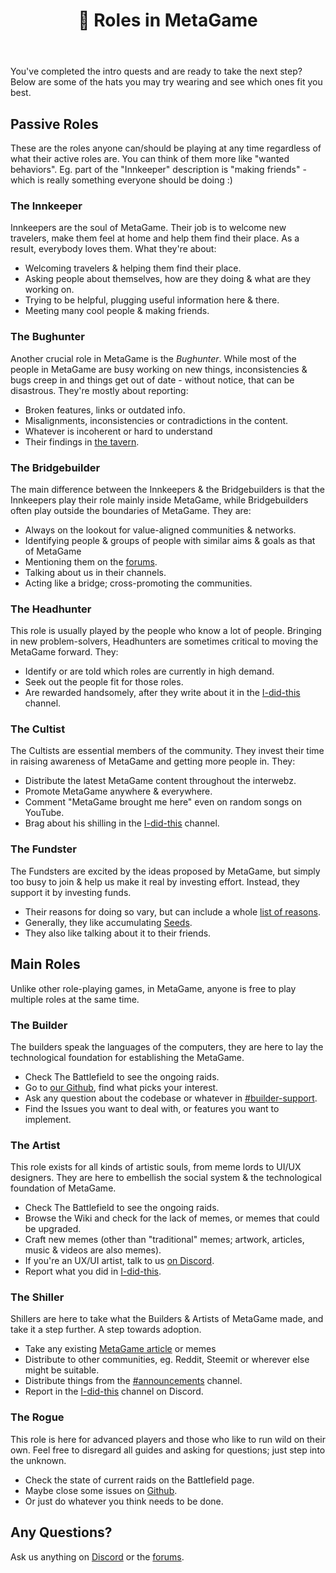 ﻿---
title: 🧙 Roles in MetaGame
---

You've completed the intro quests and are ready to take the next step?
Below are some of the hats you may try wearing and see which ones fit you best.

## Passive Roles
These are the roles anyone can/should be playing at any time regardless of what their active roles are. You can think of them more like "wanted behaviors". Eg. part of the "Innkeeper" description is "making friends" - which is really something everyone should be doing :)

### The Innkeeper
Innkeepers are the soul of MetaGame. Their job is to welcome new travelers, make them feel at home and help them find their place. As a result, everybody loves them.
What they're about:
- Welcoming travelers & helping them find their place.
- Asking people about themselves, how are they doing & what are they working on.
- Trying to be helpful, plugging useful information here & there.
- Meeting many cool people & making friends.

### The Bughunter
Another crucial role in MetaGame is the *Bughunter*. While most of the people in MetaGame are busy working on new things, inconsistencies & bugs creep in and things get out of date - without notice, that can be disastrous.
They're mostly about reporting:
- Broken features, links or outdated info.
- Misalignments, inconsistencies or contradictions in the content.
- Whatever is incoherent or hard to understand
- Their findings in [the tavern](https://discord.gg/axebUqq).

### The Bridgebuilder
The main difference between the Innkeepers & the Bridgebuilders is that the Innkeepers play their role mainly inside MetaGame, while Bridgebuilders often play outside the boundaries of MetaGame.
They are:
- Always on the lookout for value-aligned communities & networks.
- Identifying people & groups of people with similar aims & goals as that of MetaGame
- Mentioning them on the [forums](https://forum.metagame.wtf/t/guilds-alliances-of-metagame-whos-next/143/6).
- Talking about us in their channels.
- Acting like a bridge; cross-promoting the communities.

### The Headhunter
This role is usually played by the people who know a lot of people. Bringing in new problem-solvers, Headhunters are sometimes critical to moving the MetaGame forward.
They:
- Identify or are told which roles are currently in high demand.
- Seek out the people fit for those roles.
- Are rewarded handsomely, after they write about it in the [I-did-this](https://discord.gg/JAFX3Ry) channel.

### The Cultist
The Cultists are essential members of the community. They invest their time in raising awareness of MetaGame and getting more people in.
They:
- Distribute the latest MetaGame content throughout the interwebz.
- Promote MetaGame anywhere & everywhere.
- Comment "MetaGame brought me here" even on random songs on YouTube.
- Brag about his shilling in the [I-did-this](https://discord.gg/JAFX3Ry) channel.

### The Fundster
The Fundsters are excited by the ideas proposed by MetaGame, but simply too busy to join & help us make it real by investing effort. Instead, they support it by investing funds.
- Their reasons for doing so vary, but can include a whole [list of reasons](https://wiki.metagame.wtf/docs/handbook/for-investors).
- Generally, they like accumulating [Seeds](https://wiki.metagame.wtf/docs/handbook/xp).
- They also like talking about it to their friends.


## Main Roles
Unlike other role-playing games, in MetaGame, anyone is free to play multiple roles at the same time.

### The Builder
The builders speak the languages of the computers, they are here to lay the technological foundation for establishing the MetaGame.  
- Check The Battlefield to see the ongoing raids.
- Go to [our Github](https://github.com/MetaFam), find what picks your interest.
- Ask any question about the codebase or whatever in [#builder-support](https://discord.gg/zJxVfaw).
- Find the Issues you want to deal with, or features you want to implement.

### The Artist
This role exists for all kinds of artistic souls, from meme lords to UI/UX designers. They are here to embellish the social system & the technological foundation of MetaGame.

- Check The Battlefield to see the ongoing raids.
- Browse the Wiki and check for the lack of memes, or memes that could be upgraded.
- Craft new memes (other than "traditional" memes; artwork, articles, music & videos are also memes).
- If you're an UX/UI artist, talk to us [on Discord](https://discord.gg/zJCcu2J).
- Report what you did in [I-did-this](https://discord.gg/JAFX3Ry).

### The Shiller
Shillers are here to take what the Builders & Artists of MetaGame made, and take it a step further. A step towards adoption. 
- Take any existing [MetaGame article](https://metagame.substack.com/) or memes
- Distribute to other communities, eg. Reddit, Steemit or wherever else might be suitable.
- Distribute things from the [#announcements](https://discord.gg/afybF8a) channel.
- Report in the [I-did-this](https://discord.gg/JAFX3Ry) channel on Discord.

### The Rogue
This role is here for advanced players and those who like to run wild on their own. Feel free to disregard all guides and asking for questions; just step into the unknown.
- Check the state of current raids on the Battlefield page. 
- Maybe close some issues on [Github](https://github.com/MetaFam).
- Or just do whatever you think needs to be done.

## Any Questions?
Ask us anything on [Discord](https://discord.gg/6JFXC9T) or the [forums](https://forum.metagame.wtf/t/questions-questions-answers/145).
